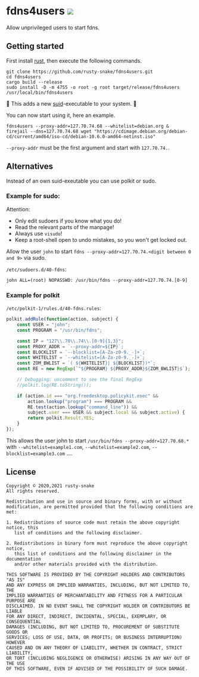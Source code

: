 # fdns4users ![](https://badgen.net/badge/maintenance/experimental/orange)

Allow unprivileged users to start fdns.

## Getting started

First install [rust](https://www.rust-lang.org/tools/install), then execute the following commands.

```
git clone https://github.com/rusty-snake/fdns4users.git
cd fdns4users
cargo build --release
sudo install -D -m 4755 -o root -g root target/release/fdns4users /usr/local/bin/fdns4users
```

:rotating_light: This adds a new [suid](https://en.wikipedia.org/wiki/Setuid#Security)-executable to your system. :rotating_light:

You can now start using it, here an example.

```
fdns4users --proxy-addr=127.70.74.68 --whitelist=debian.org &
firejail --dns=127.70.74.68 wget "https://cdimage.debian.org/debian-cd/current/amd64/iso-cd/debian-10.6.0-amd64-netinst.iso"
```

`--proxy-addr` must be the first argument and start with `127.70.74.`.

## Alternatives

Instead of an own suid-exeutable you can use polkit or sudo.

### Example for sudo:

Attention:
 - Only edit sudoers if you know what you do!
 - Read the relevant parts of the manpage!
 - Always use `visudo`!
 - Keep a root-shell open to undo mistakes, so you won't get locked out.

Allow the user `john` to start `fdns --proxy-addr=127.70.74.<digit between 0 and 9>` via sudo.

`/etc/sudoers.d/40-fdns`:
```
john ALL=(root) NOPASSWD: /usr/bin/fdns --proxy-addr=127.70.74.[0-9]
```

### Example for polkit

`/etc/polkit-1/rules.d/40-fdns.rules`:
```javascript
polkit.addRule(function(action, subject) {
    const USER = "john";
    const PROGRAM = "/usr/bin/fdns";

    const IP = "127\\.70\\.74\\.[0-9]{1,3}";
    const PROXY_ADDR = `--proxy-addr=${IP}`;
    const BLOCKLIST = `--blocklist=[A-Za-z0-9._-]+`;
    const WHITELIST = `--whitelist=[A-Za-z0-9._-]+`;
    const ZOM_BWLIST = `( ${WHITELIST}| ${BLOCKLIST})*`;
    const RE = new RegExp(`^${PROGRAM} ${PROXY_ADDR}${ZOM_BWLIST}$`);

    // Debugging: uncomment to see the final RegExp
    //polkit.log(RE.toString());

    if (action.id === "org.freedesktop.policykit.exec" &&
        action.lookup("program") === PROGRAM &&
        RE.test(action.lookup("command_line")) &&
        subject.user === USER && subject.local && subject.active) {
        return polkit.Result.YES;
    }
});
```

This allows the user john to start `/usr/bin/fdns --proxy-addr=127.70.68.*` with
`--whitelist=example1.com`, `--whitelist=example2.com`, `--blocklist=example3.com` ….

## License

```
Copyright © 2020,2021 rusty-snake
All rights reserved.

Redistribution and use in source and binary forms, with or without
modification, are permitted provided that the following conditions are met:

1. Redistributions of source code must retain the above copyright notice, this
   list of conditions and the following disclaimer.

2. Redistributions in binary form must reproduce the above copyright notice,
   this list of conditions and the following disclaimer in the documentation
   and/or other materials provided with the distribution.

THIS SOFTWARE IS PROVIDED BY THE COPYRIGHT HOLDERS AND CONTRIBUTORS "AS IS"
AND ANY EXPRESS OR IMPLIED WARRANTIES, INCLUDING, BUT NOT LIMITED TO, THE
IMPLIED WARRANTIES OF MERCHANTABILITY AND FITNESS FOR A PARTICULAR PURPOSE ARE
DISCLAIMED. IN NO EVENT SHALL THE COPYRIGHT HOLDER OR CONTRIBUTORS BE LIABLE
FOR ANY DIRECT, INDIRECT, INCIDENTAL, SPECIAL, EXEMPLARY, OR CONSEQUENTIAL
DAMAGES (INCLUDING, BUT NOT LIMITED TO, PROCUREMENT OF SUBSTITUTE GOODS OR
SERVICES; LOSS OF USE, DATA, OR PROFITS; OR BUSINESS INTERRUPTION) HOWEVER
CAUSED AND ON ANY THEORY OF LIABILITY, WHETHER IN CONTRACT, STRICT LIABILITY,
OR TORT (INCLUDING NEGLIGENCE OR OTHERWISE) ARISING IN ANY WAY OUT OF THE USE
OF THIS SOFTWARE, EVEN IF ADVISED OF THE POSSIBILITY OF SUCH DAMAGE.
```
